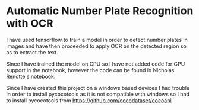 # Automatic Number Plate Recognition with OCR
I have used tensorflow to train a model in order to detect number plates in images and have then proceeded to apply OCR on the detected region so as to extract the text.

Since I have trained the model on CPU so I have not added code for GPU support in the notebook, however the code can be found in Nicholas Renotte's notebook.

Since I have created this project on a windows based devices I had trouble in order to install pycocotools as it is not compatible with windows so I had to install pycocotools from https://github.com/cocodataset/cocoapi
